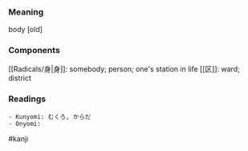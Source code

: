 ### Meaning

body [old]

### Components

[[Radicals/身|身]]: somebody; person; one's station in life [[区]]: ward; district

### Readings

```
- Kunyomi: むくろ, からだ
- Onyomi: 
```

#kanji